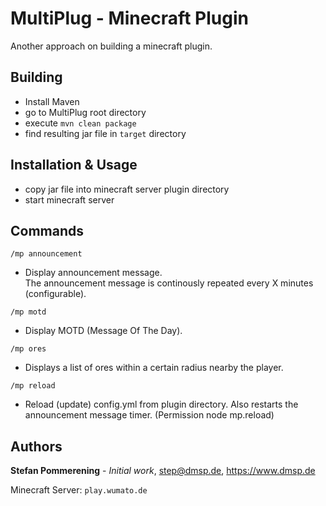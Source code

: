 # MultiPlug - Minecraft Plugin

Another approach on building a minecraft plugin.

## Building

* Install Maven
* go to MultiPlug root directory
* execute `mvn clean package`
* find resulting jar file in `target` directory

## Installation & Usage

* copy jar file into minecraft server plugin directory
* start minecraft server

## Commands

`/mp announcement`

* Display announcement message.<br />
The announcement message is continously repeated every X minutes (configurable).

`/mp motd`

* Display MOTD (Message Of The Day).

`/mp ores`

* Displays a list of ores within a certain radius nearby the player.

`/mp reload`

* Reload (update) config.yml from plugin directory. Also restarts the announcement message timer. (Permission node mp.reload)

## Authors

**Stefan Pommerening** - *Initial work*, <step@dmsp.de>, https://www.dmsp.de

Minecraft Server: `play.wumato.de`
